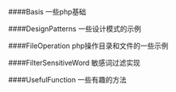 ####Basis
一些php基础

####DesignPatterns
一些设计模式的示例

####FileOperation
php操作目录和文件的一些示例

####FilterSensitiveWord
敏感词过滤实现

####UsefulFunction
一些有趣的方法